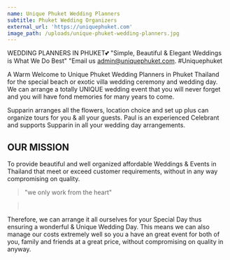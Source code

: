 ```yaml
---
name: Unique Phuket Wedding Planners
subtitle: Phuket Wedding Organizers
external_url: 'https://uniquephuket.com'
image_path: /uploads/unique-phuket-wedding-planners.jpg
---
```


WEDDING PLANNERS IN PHUKET💕 "Simple, Beautiful & Elegant Weddings is What We Do Best" "Email us admin@uniquephuket.com. \#Uniquephuket

A Warm Welcome to Unique Phuket Wedding Planners in Phuket Thailand for the special beach or exotic villa wedding ceremony and wedding day. We can arrange a totally UNIQUE wedding event that you will never forget and you will have fond memories for many years to come.

Supparin arranges all the flowers, location choice and set up plus can organize tours for you & all your guests. Paul is an experienced Celebrant and supports Supparin in all your wedding day arrangements.

## OUR MISSION

To provide beautiful and well organized affordable Weddings & Events in Thailand that meet or exceed customer requirements, without in any way compromising on quality.

> "we only work from the heart"

> &nbsp;

Therefore, we can arrange it all ourselves for your Special Day thus ensuring a wonderful & Unique Wedding Day. This means we can also manage our costs extremely well so you a have an great event for both of you, family and friends at a great price, without compromising on quality in anyway.&nbsp;